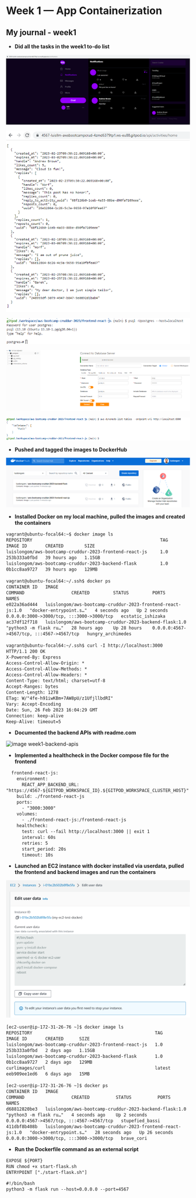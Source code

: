 # Week 1 — App Containerization
## My journal - week1

-  **Did all the tasks in the week1 to-do list**

![image week1-to-do1](./images/week1-todo1.png)

![image week1-to-do2](./images/week1-todo2.png)

![image week1-to-do3](./images/week1-todo3.png)

![image week1-to-do4](./images/week1-todo4.png)

![image week1-to-do5](./images/week1-todo5.png)


-  **Pushed and tagged the images to DockerHub**

![image week1-images-in-dockerhub](./images/week1-images-in-dockerhub.png)


-  **Installed Docker on my local machine, pulled the images and created the containers**

```
vagrant@ubuntu-focal64:~$ docker image ls
REPOSITORY                                                 TAG         IMAGE ID       CREATED        SIZE
luislongom/aws-bootcamp-cruddur-2023-frontend-react-js     1.0         253b333a0fbd   39 hours ago   1.15GB
luislongom/aws-bootcamp-cruddur-2023-backend-flask         1.0         0b1cc8aa9727   39 hours ago   129MB

vagrant@ubuntu-focal64:~/.ssh$ docker ps
CONTAINER ID   IMAGE                                                        COMMAND                  CREATED         STATUS         PORTS                                       NAMES
e022a36ad444   luislongom/aws-bootcamp-cruddur-2023-frontend-react-js:1.0   "docker-entrypoint.s…"   4 seconds ago   Up 2 seconds   0.0.0.0:3000->3000/tcp, :::3000->3000/tcp   ecstatic_ishizaka
ac37df12f718   luislongom/aws-bootcamp-cruddur-2023-backend-flask:1.0       "python3 -m flask ru…"   28 hours ago    Up 28 hours    0.0.0.0:4567->4567/tcp, :::4567->4567/tcp   hungry_archimedes

vagrant@ubuntu-focal64:~/.ssh$ curl -I http://localhost:3000
HTTP/1.1 200 OK
X-Powered-By: Express
Access-Control-Allow-Origin: *
Access-Control-Allow-Methods: *
Access-Control-Allow-Headers: *
Content-Type: text/html; charset=utf-8
Accept-Ranges: bytes
Content-Length: 1278
ETag: W/"4fe-h91iwKBm+7AW8pU/z1UfjllbdRI"
Vary: Accept-Encoding
Date: Sun, 26 Feb 2023 16:04:29 GMT
Connection: keep-alive
Keep-Alive: timeout=5
```


-  **Documented the backend APIs with readme.com**

![image week1-backend-apis](./images/week1-week1-backend-apis.png)


-  **Implemented a healthcheck in the Docker compose file for the frontend**

```
  frontend-react-js:
    environment:
      REACT_APP_BACKEND_URL: "https://4567-${GITPOD_WORKSPACE_ID}.${GITPOD_WORKSPACE_CLUSTER_HOST}"
    build: ./frontend-react-js
    ports:
      - "3000:3000"
    volumes:
      - ./frontend-react-js:/frontend-react-js
    healthcheck:
      test: curl --fail http://localhost:3000 || exit 1
      interval: 60s
      retries: 5
      start_period: 20s
      timeout: 10s
```


-  **Launched an EC2 instance with docker installed via userdata, pulled the frontend and backend images and run the containers**

![image week1-ec2-docker](./images/week1-ec2-docker.png)

```
[ec2-user@ip-172-31-26-76 ~]$ docker image ls
REPOSITORY                                               TAG       IMAGE ID       CREATED      SIZE
luislongom/aws-bootcamp-cruddur-2023-frontend-react-js   1.0       253b333a0fbd   2 days ago   1.15GB
luislongom/aws-bootcamp-cruddur-2023-backend-flask       1.0       0b1cc8aa9727   2 days ago   129MB
curlimages/curl                                          latest    eeb909ee1ed6   6 days ago   15MB

[ec2-user@ip-172-31-26-76 ~]$ docker ps
CONTAINER ID   IMAGE                                                        COMMAND                  CREATED          STATUS          PORTS                                       NAMES
d68812820be3   luislongom/aws-bootcamp-cruddur-2023-backend-flask:1.0       "python3 -m flask ru…"   4 seconds ago    Up 2 seconds    0.0.0.0:4567->4567/tcp, :::4567->4567/tcp   stupefied_bassi
411dbf8b408b   luislongom/aws-bootcamp-cruddur-2023-frontend-react-js:1.0   "docker-entrypoint.s…"   28 seconds ago   Up 26 seconds   0.0.0.0:3000->3000/tcp, :::3000->3000/tcp   brave_cori
```


-  **Run the Dockerfile command as an external script**

```
EXPOSE ${PORT}
RUN chmod +x start-flask.sh
ENTRYPOINT ["./start-flask.sh"]
```

```
#!/bin/bash
python3 -m flask run --host=0.0.0.0 --port=4567
```

